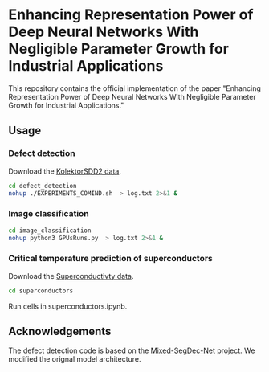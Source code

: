 # Enhancing Representation Power of Deep Neural Networks With Negligible Parameter Growth for Industrial Applications

This repository contains the official implementation of the paper "Enhancing Representation Power of Deep Neural Networks With Negligible Parameter Growth for Industrial Applications." 

## Usage

### Defect detection
Download the [KolektorSDD2 data](https://www.vicos.si/Downloads/KolektorSDD2).

```bash
cd defect_detection
nohup ./EXPERIMENTS_COMIND.sh  > log.txt 2>&1 &
```

### Image classification
```bash
cd image_classification
nohup python3 GPUsRuns.py  > log.txt 2>&1 &
```

### Critical temperature prediction of superconductors

Download the [Superconductivty data](https://archive.ics.uci.edu/dataset/464/superconductivty+data).
```bash
cd superconductors
```
Run cells in superconductors.ipynb.

## Acknowledgements

The defect detection code is based on the [Mixed-SegDec-Net](https://github.com/vicoslab/mixed-segdec-net-comind2021) project. We modified the orignal model architecture.
